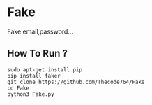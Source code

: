 # Fake
Fake email,password...
## How To Run ?
```
sudo apt-get install pip
pip install faker
git clone https://github.com/Thecode764/Fake
cd Fake
python3 Fake.py
```
